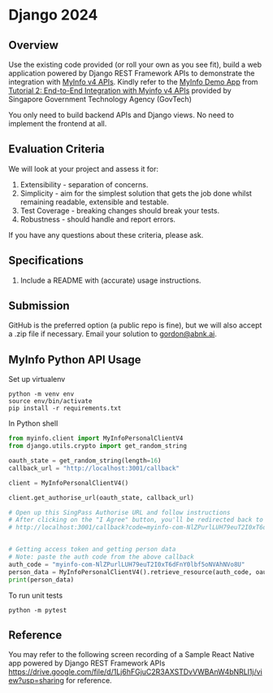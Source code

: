 Django 2024
===========

## Overview

Use the existing code provided (or roll your own as you see fit), build a web application powered by Django REST Framework APIs
to demonstrate the integration with [MyInfo v4 APIs](https://api.singpass.gov.sg/library/myinfo/developers/overview). 
Kindly refer to the [MyInfo Demo App](https://github.com/singpass/myinfo-demo-app-v4) from [Tutorial 2: End-to-End Integration with Myinfo v4 APIs](https://api.singpass.gov.sg/library/myinfo/developers/tutorial2) provided by Singapore Government Technology Agency (GovTech)

You only need to build backend APIs and Django views.
No need to implement the frontend at all.

## Evaluation Criteria

We will look at your project and assess it for:

1. Extensibility - separation of concerns.
2. Simplicity - aim for the simplest solution that gets the job done whilst remaining
readable, extensible and testable.
3. Test Coverage - breaking changes should break your tests.
4. Robustness - should handle and report errors.

If you have any questions about these criteria, please ask.

## Specifications

1. Include a README with (accurate) usage instructions.


## Submission

GitHub is the preferred option (a public repo is fine), but we will also accept a .zip file if
necessary. Email your solution to gordon@abnk.ai.


## MyInfo Python API Usage

Set up virtualenv

```shell
python -m venv env
source env/bin/activate
pip install -r requirements.txt
```

In Python shell

```python
from myinfo.client import MyInfoPersonalClientV4
from django.utils.crypto import get_random_string

oauth_state = get_random_string(length=16)
callback_url = "http://localhost:3001/callback"

client = MyInfoPersonalClientV4()

client.get_authorise_url(oauth_state, callback_url)

# Open up this SingPass Authorise URL and follow instructions
# After clicking on the "I Agree" button, you'll be redirected back to a callback URL like this
# http://localhost:3001/callback?code=myinfo-com-NlZPurlLUH79euT2I0xT6dFnY0lbf5oNVAhNVo8U


# Getting access token and getting person data
# Note: paste the auth code from the above callback
auth_code = "myinfo-com-NlZPurlLUH79euT2I0xT6dFnY0lbf5oNVAhNVo8U"
person_data = MyInfoPersonalClientV4().retrieve_resource(auth_code, oauth_state, callback_url)
print(person_data)
```

To run unit tests

```shell
python -m pytest
```

## Reference

You may refer to the following screen recording of a Sample React Native app powered by Django REST Framework APIs
https://drive.google.com/file/d/1Lj6hFGjuC2R3AXSTDvVWBAnW4bNRLl1j/view?usp=sharing for reference.
